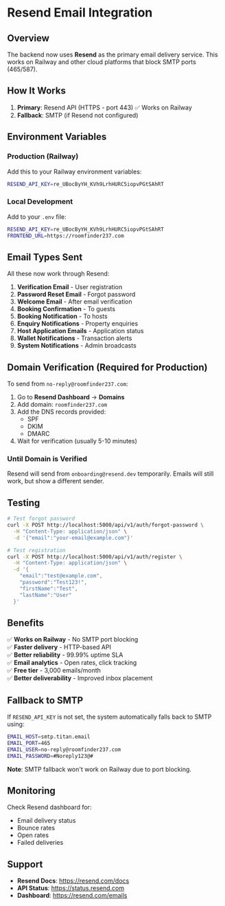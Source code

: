 # Resend Email Integration

## Overview

The backend now uses **Resend** as the primary email delivery service. This works on Railway and other cloud platforms that block SMTP ports (465/587).

## How It Works

1. **Primary**: Resend API (HTTPS - port 443) ✅ Works on Railway
2. **Fallback**: SMTP (if Resend not configured)

## Environment Variables

### Production (Railway)

Add this to your Railway environment variables:

```bash
RESEND_API_KEY=re_UBocByYH_KVh9LrhHURC5iopvPGtSAhRT
```

### Local Development

Add to your `.env` file:

```bash
RESEND_API_KEY=re_UBocByYH_KVh9LrhHURC5iopvPGtSAhRT
FRONTEND_URL=https://roomfinder237.com
```

## Email Types Sent

All these now work through Resend:

1. **Verification Email** - User registration
2. **Password Reset Email** - Forgot password
3. **Welcome Email** - After email verification
4. **Booking Confirmation** - To guests
5. **Booking Notification** - To hosts
6. **Enquiry Notifications** - Property enquiries
7. **Host Application Emails** - Application status
8. **Wallet Notifications** - Transaction alerts
9. **System Notifications** - Admin broadcasts

## Domain Verification (Required for Production)

To send from `no-reply@roomfinder237.com`:

1. Go to **Resend Dashboard** → **Domains**
2. Add domain: `roomfinder237.com`
3. Add the DNS records provided:
   - SPF
   - DKIM
   - DMARC
4. Wait for verification (usually 5-10 minutes)

### Until Domain is Verified

Resend will send from `onboarding@resend.dev` temporarily. Emails will still work, but show a different sender.

## Testing

```bash
# Test forgot password
curl -X POST http://localhost:5000/api/v1/auth/forgot-password \
  -H "Content-Type: application/json" \
  -d '{"email":"your-email@example.com"}'

# Test registration
curl -X POST http://localhost:5000/api/v1/auth/register \
  -H "Content-Type: application/json" \
  -d '{
    "email":"test@example.com",
    "password":"Test123!",
    "firstName":"Test",
    "lastName":"User"
  }'
```

## Benefits

✅ **Works on Railway** - No SMTP port blocking  
✅ **Faster delivery** - HTTP-based API  
✅ **Better reliability** - 99.99% uptime SLA  
✅ **Email analytics** - Open rates, click tracking  
✅ **Free tier** - 3,000 emails/month  
✅ **Better deliverability** - Improved inbox placement

## Fallback to SMTP

If `RESEND_API_KEY` is not set, the system automatically falls back to SMTP using:

```bash
EMAIL_HOST=smtp.titan.email
EMAIL_PORT=465
EMAIL_USER=no-reply@roomfinder237.com
EMAIL_PASSWORD=#Noreply123@#
```

**Note**: SMTP fallback won't work on Railway due to port blocking.

## Monitoring

Check Resend dashboard for:

- Email delivery status
- Bounce rates
- Open rates
- Failed deliveries

## Support

- **Resend Docs**: https://resend.com/docs
- **API Status**: https://status.resend.com
- **Dashboard**: https://resend.com/emails
